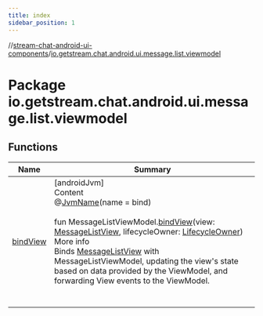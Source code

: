 ```yaml
---
title: index
sidebar_position: 1
---
```

//[stream-chat-android-ui-components](../../index.md)/[io.getstream.chat.android.ui.message.list.viewmodel](index.md)



# Package io.getstream.chat.android.ui.message.list.viewmodel  


## Functions  
  
|  Name |  Summary | 
|---|---|
| <a name="io.getstream.chat.android.ui.message.list.viewmodel//bindView/com.getstream.sdk.chat.viewmodel.messages.MessageListViewModel#io.getstream.chat.android.ui.message.list.MessageListView#androidx.lifecycle.LifecycleOwner/PointingToDeclaration/"></a>[bindView](bindView.md)| <a name="io.getstream.chat.android.ui.message.list.viewmodel//bindView/com.getstream.sdk.chat.viewmodel.messages.MessageListViewModel#io.getstream.chat.android.ui.message.list.MessageListView#androidx.lifecycle.LifecycleOwner/PointingToDeclaration/"></a>[androidJvm]  <br/>Content  <br/>@[JvmName](https://kotlinlang.org/api/latest/jvm/stdlib/kotlin.jvm/-jvm-name/index.html)(name = bind)  <br/>  <br/>fun MessageListViewModel.[bindView](bindView.md)(view: [MessageListView](../io.getstream.chat.android.ui.message.list/MessageListView/index.md), lifecycleOwner: [LifecycleOwner](https://developer.android.com/reference/kotlin/androidx/lifecycle/LifecycleOwner.html))  <br/>More info  <br/>Binds [MessageListView](../io.getstream.chat.android.ui.message.list/MessageListView/index.md) with MessageListViewModel, updating the view's state based on data provided by the ViewModel, and forwarding View events to the ViewModel.  <br/><br/><br/>|

